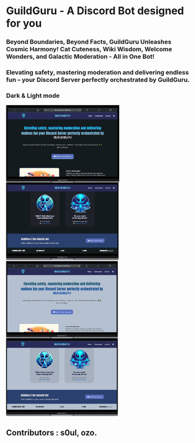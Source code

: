 # GuildGuru - A Discord Bot designed for you

<h3>Beyond Boundaries, Beyond Facts, GuildGuru Unleashes Cosmic Harmony! Cat Cuteness, Wiki Wisdom, Welcome Wonders, and Galactic Moderation - All in One Bot!</h3>
<h3>Elevating safety, mastering moderation and delivering endless fun – your Discord Server perfectly orchestrated by GuildGuru.</h3>

### Dark & Light mode
<img src="./img-readme/mac1.png" height="210" align="left"/><img src="./img-readme/mac3.png" height="210"/>
<img src="./img-readme/macl1.png" height="210" align="left"/><img src="./img-readme/macl3.png" height="210">
<br/>
## Contributors : s0ul, ozo.
